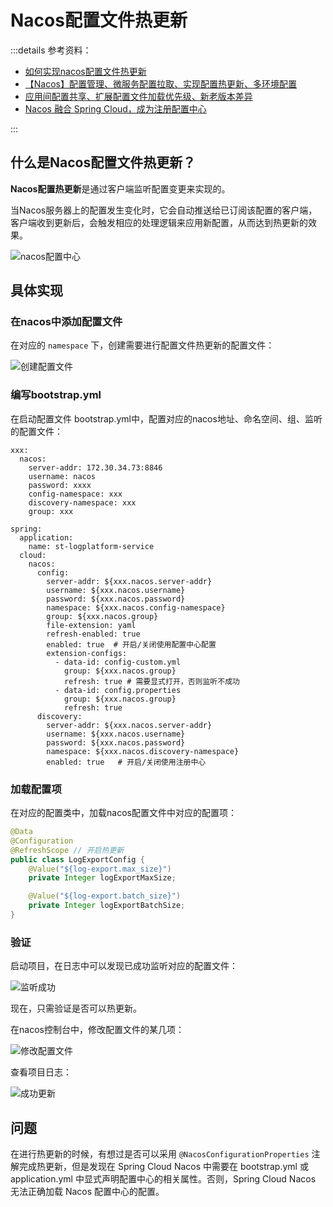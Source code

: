 # Nacos配置文件热更新

:::details 参考资料：

- [如何实现nacos配置文件热更新](https://nacos.io/blog/faq/nacos-user-question-history15462/)
- [【Nacos】配置管理、微服务配置拉取、实现配置热更新、多环境配置](https://developer.aliyun.com/article/1519527)
- [应用间配置共享、扩展配置文件加载优先级、新老版本差异](https://developer.aliyun.com/article/1058267)
- [Nacos 融合 Spring Cloud，成为注册配置中心](https://nacos.io/docs/latest/ecology/use-nacos-with-spring-cloud/?source=wuyi)

:::

## 什么是Nacos配置文件热更新？

**Nacos配置热更新**是通过客户端监听配置变更来实现的。

当Nacos服务器上的配置发生变化时，它会自动推送给已订阅该配置的客户端，客户端收到更新后，会触发相应的处理逻辑来应用新配置，从而达到热更新的效果。

<img src="https://ask.qcloudimg.com/http-save/yehe-10074098/a169d0dbd3ca7c4addf248510dfc25ae.jpg" alt="nacos配置中心">

## 具体实现

### 在nacos中添加配置文件

在对应的 `namespace` 下，创建需要进行配置文件热更新的配置文件：

<img src="https://blogcola1213.oss-cn-wuhan-lr.aliyuncs.com/work/20204/4_nacosConfigurationHotUpdate/01.png" alt="创建配置文件">

### 编写bootstrap.yml

在启动配置文件 bootstrap.yml中，配置对应的nacos地址、命名空间、组、监听的配置文件：

````yml:line-numbers
xxx:
  nacos:
    server-addr: 172.30.34.73:8846
    username: nacos
    password: xxxx
    config-namespace: xxx
    discovery-namespace: xxx
    group: xxx

spring:
  application:
    name: st-logplatform-service
  cloud:
    nacos:
      config:
        server-addr: ${xxx.nacos.server-addr}
        username: ${xxx.nacos.username}
        password: ${xxx.nacos.password}
        namespace: ${xxx.nacos.config-namespace}
        group: ${xxx.nacos.group}
        file-extension: yaml
        refresh-enabled: true
        enabled: true  # 开启/关闭使用配置中心配置
        extension-configs:
          - data-id: config-custom.yml
            group: ${xxx.nacos.group}
            refresh: true # 需要显式打开，否则监听不成功
          - data-id: config.properties
            group: ${xxx.nacos.group}
            refresh: true
      discovery:
        server-addr: ${xxx.nacos.server-addr}
        username: ${xxx.nacos.username}
        password: ${xxx.nacos.password}
        namespace: ${xxx.nacos.discovery-namespace}
        enabled: true   # 开启/关闭使用注册中心
````

### 加载配置项

在对应的配置类中，加载nacos配置文件中对应的配置项：

````java
@Data
@Configuration
@RefreshScope // 开启热更新
public class LogExportConfig {
    @Value("${log-export.max_size}")
    private Integer logExportMaxSize;

    @Value("${log-export.batch_size}")
    private Integer logExportBatchSize;
}
````

### 验证

启动项目，在日志中可以发现已成功监听对应的配置文件：

<img src="https://blogcola1213.oss-cn-wuhan-lr.aliyuncs.com/work/20204/4_nacosConfigurationHotUpdate/02.png" alt="监听成功">

现在，只需验证是否可以热更新。

在nacos控制台中，修改配置文件的某几项：

<img src="https://blogcola1213.oss-cn-wuhan-lr.aliyuncs.com/work/20204/4_nacosConfigurationHotUpdate/03.png" alt="修改配置文件">

查看项目日志：

<img src="https://blogcola1213.oss-cn-wuhan-lr.aliyuncs.com/work/20204/4_nacosConfigurationHotUpdate/04.png" alt="成功更新">

## 问题

在进行热更新的时候，有想过是否可以采用 `@NacosConfigurationProperties` 注解完成热更新，但是发现在 Spring Cloud Nacos 中需要在
bootstrap.yml 或 application.yml 中显式声明配置中心的相关属性。否则，Spring Cloud Nacos 无法正确加载 Nacos 配置中心的配置。